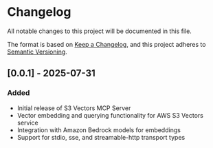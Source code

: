 # Changelog

All notable changes to this project will be documented in this file.

The format is based on [Keep a Changelog](https://keepachangelog.com/en/1.0.0/),
and this project adheres to [Semantic Versioning](https://semver.org/spec/v2.0.0.html).

## [0.0.1] - 2025-07-31

### Added
- Initial release of S3 Vectors MCP Server
- Vector embedding and querying functionality for AWS S3 Vectors service
- Integration with Amazon Bedrock models for embeddings
- Support for stdio, sse, and streamable-http transport types
